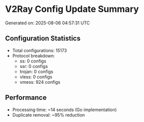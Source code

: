 # V2Ray Config Update Summary
Generated on: 2025-08-06 04:57:31 UTC

## Configuration Statistics
- Total configurations: 15173
- Protocol breakdown:
  - ss: 0 configs
  - ssr: 0 configs
  - trojan: 0 configs
  - vless: 0 configs
  - vmess: 924 configs

## Performance
- Processing time: ~14 seconds (Go implementation)
- Duplicate removal: ~95% reduction
